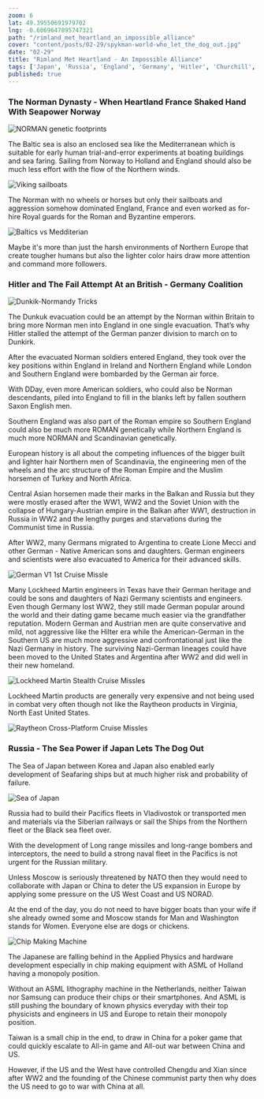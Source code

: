 ```yaml
---
zoom: 6
lat: 49.39550691979702
lng: -0.6069647895747321
path: "/rimland_met_heartland_an_impossible_alliance"
cover: "content/posts/02-29/spykman-world-who_let_the_dog_out.jpg"
date: "02-29"
title: "Rimland Met Heartland - An Impossible Alliance"
tags: ['Japan', 'Russia', 'England', 'Germany', 'Hitler', 'Churchill', 'Spykman World','Nicholas Spykman']  
published: true
---
```

### The Norman Dynasty - When Heartland France Shaked Hand With Seapower Norway
![NORMAN genetic footprints](content/posts/02-29/NORMAN_Homeland.png)

The Baltic sea is also an enclosed sea like the Mediterranean which is suitable for early human trial-and-error experiments at boating buildings and sea faring. Sailing from Norway to Holland and England should also be much less effort with the flow of the Northern winds.  

![Viking sailboats](content/posts/02-29/viking_sail_boats.png)

The Norman with no wheels or horses but only their sailboats and aggression somehow dominated England, France and even worked as for-hire Royal guards for the Roman and Byzantine emperors. 

![Baltics vs Medditerian](content/posts/02-29/Baltic_vs_Mediterrian.png)

Maybe it's more than just the harsh environments of Northern Europe that create tougher humans but also the lighter color hairs draw more attention and command more followers.

### Hitler and The Fail Attempt At an British - Germany Coalition
![Dunkik-Normandy Tricks](content/posts/02-29/Normandy-Dunkirk.png)

The Dunkuk evacuation could be an attempt by the Norman within Britain to bring more Norman men into England in one single evacuation. That’s why Hitler stalled the attempt of the German panzer division to march on to Dunkirk. 

After the evacuated Norman soldiers entered England, they took over the key positions within England in Ireland and Northern England while London and Southern England were bombarded by the German air force.

With DDay, even more American soldiers, who could also be Norman descendants, piled into England to fill in the blanks left by fallen southern Saxon English men. 

Southern England was also part of the Roman empire so Southern England could also be much more ROMAN genetically while Northern England is much more NORMAN and Scandinavian genetically. 

European history is all about the competing influences of the bigger built and lighter hair Northern men of Scandinavia, the engineering men of the wheels and the arc structure of the Roman Empire and the Muslim horsemen of Turkey and North Africa. 

Central Asian horsemen made their marks in the Balkan and Russia but they were mostly erased after the WW1, WW2 and the Soviet Union with the collapse of Hungary-Austrian empire in the Balkan after WW1, destruction in Russia in WW2 and the lengthy purges and starvations during the Communist time in Russia. 

After WW2, many Germans migrated to Argentina to create Lione Mecci and other German - Native American sons and daughters. German engineers and scientists were also evacuated to America for their advanced skills. 

![German V1 1st Cruise Missle](content/posts/02-29/german_v1.png)

Many Lockheed Martin engineers in Texas have their German heritage and could be sons and daughters of Nazi Germany scientists and engineers. Even though Germany lost WW2, they still made German popular around the world and their dating game became much easier via the grandfather reputation. Modern German and Austrian men are quite conservative and mild, not aggressive like the Hilter era while the American-German in the Southern US are much more aggressive and confrontational just like the Nazi Germany in history. The surviving Nazi-German lineages could have been moved to the United States and Argentina after WW2 and did well in their new homeland. 

![Lockheed Martin Stealth Cruise Missles](content/posts/02-29/not_verygood_cruise_missile.png)

Lockheed Martin products are generally very expensive and not being used in combat very often though not like the Raytheon products in Virginia, North East United States.  

![Raytheon Cross-Platform Cruise Missles](content/posts/02-29/lockheed_tomahawk.png)

### Russia - The Sea Power if Japan Lets The Dog Out

The Sea of Japan between Korea and Japan also enabled early development of Seafaring ships but at much higher risk and probability of failure. 

![Sea of Japan](content/posts/02-29/sea_of_japan.png)

Russia had to build their Pacifics fleets in Vladivostok or transported men and materials via the Siberian railways or sail the Ships from the Northern fleet or the Black sea fleet over. 

With the development of Long range missiles and long-range bombers and interceptors, the need to build a strong naval fleet in the Pacifics is not urgent for the Russian military. 

Unless Moscow is seriously threatened by NATO then they would need to collaborate with Japan or China to deter the US expansion in Europe by applying some pressure on the US West Coast and US NORAD.

At the end of the day, you do not need to have bigger boats than your wife if she already owned some and Moscow stands for Man and Washington stands for Women. Everyone else are dogs or chickens. 

![Chip Making Machine](content/posts/02-29/ASML_Deep_Ultraviolet_Lithography.png)

The Japanese are falling behind in the Applied Physics and hardware development especially in chip making equipment with ASML of Holland having a monopoly position. 

Without an ASML lithography machine in the Netherlands, neither Taiwan nor Samsung can produce their chips or their smartphones. And ASML is still pushing the boundary of known physics everyday with their top physicists and engineers in US and Europe to retain their monopoly position. 

Taiwan is a small chip in the end, to draw in China for a poker game that could quickly escalate to All-in game and All-out war between China and US.

However, if the US and the West have controlled Chengdu and Xian since after WW2 and the founding of the Chinese communist party then why does the US need to go to war with China at all.
